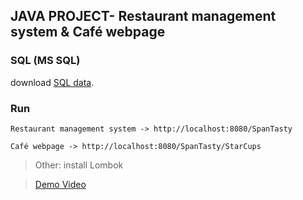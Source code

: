 ## JAVA PROJECT- Restaurant management system & Café webpage

### SQL (MS SQL)

download [SQL data](https://drive.google.com/file/d/1a_dSCYy9u7tPF4noXOthLY9Iiz_oQy-U/view?usp=drive_link).
### Run
``Restaurant management system -> http://localhost:8080/SpanTasty``

``Café webpage -> http://localhost:8080/SpanTasty/StarCups``

>Other: install Lombok

>[Demo Video](https://drive.google.com/file/d/1GnD55dV6xQUuIn10wdoj_b6e6d5pVV9r/view?usp=sharing)
